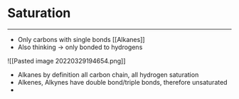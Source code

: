 # Saturation
---
- Only carbons with single bonds [[Alkanes]]
- Also thinking -> only bonded to hydrogens

![[Pasted image 20220329194654.png]]
- Alkanes by definition all carbon chain, all hydrogen saturation
- Alkenes, Alkynes have double bond/triple bonds, therefore unsaturated
- 